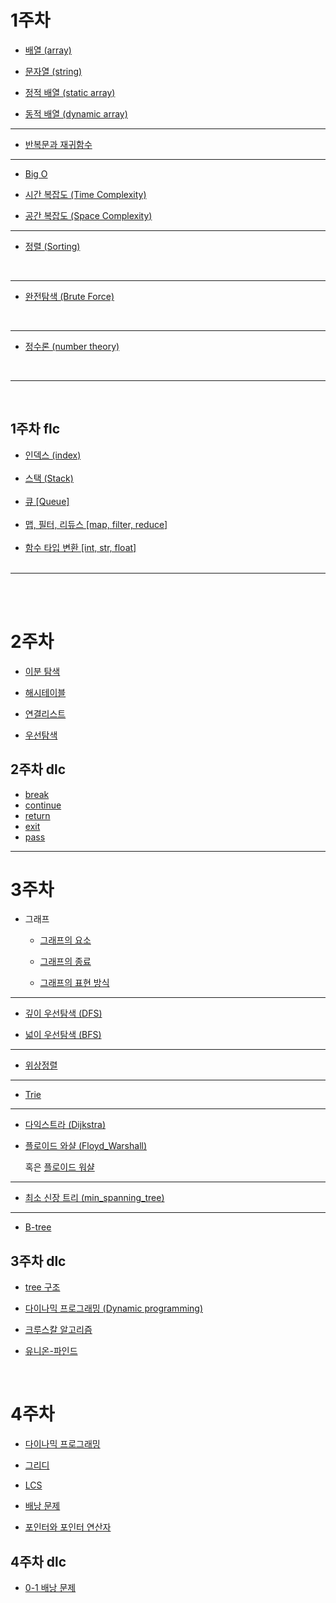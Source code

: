 # 1주차
- [배열 (array)](reviews/week1_word/word1.md#배열-array)<br>

- [문자열 (string)](reviews/week1_word/word1.md#문자열-string)<br>
- [정적 배열 (static array)](reviews/week1_word/word_array.md#정적-배열)<br>
- [동적 배열 (dynamic array)](reviews/week1_word/word_array.md#동적-배열)<br>

___

- [반복문과 재귀함수](reviews/week1_word/word2.md)<br>

___
- [Big O](reviews/week1_word/word3.md#big-o-표기법)<br>

- [시간 복잡도 (Time Complexity)](reviews/week1_word/word3.md#시간-복잡도-time-complexity)<br>
- [공간 복잡도 (Space Complexity)](reviews/week1_word/word3.md#공간-복잡도-space-complexity)<br>

___

- [정렬 (Sorting)](reviews/week1_word/word4.md)
<br>

___

- [완전탐색 (Brute Force)](reviews/week1_word/word5.md)
<br>

___

- [정수론 (number theory)](reviews/week1_word/word6.md)
<br>

___

<br>

## 1주차 flc

- [인덱스 (index)](reviews/week1_word/word_index.md#인덱스-index)<br><br>
- [스택 (Stack)](reviews/week1_word/word_stack.md#스택-stack)<br><br>
- [큐 [Queue]](reviews/week1_word/word_stack.md#큐-queue)<br><br>
- [맵, 필터, 리듀스 [map, filter, reduce]](reviews/function_word/map-filter-reduce.md)<br><br>
- [함수 타입 변환 [int, str, float]](reviews/function_word/python_type.md)
<br><br>

___

<br>
<br>

# 2주차

- [이분 탐색](reviews/week_2word/binary_search.md)

- [해시테이블](reviews/week_2word/hashtable.md)

- [연결리스트](reviews/week_2word/linked_list.md)

- [우선탐색](reviews/week_2word/priority_queue.md)


## 2주차 dlc

- [break](reviews/function_word/break-continue-return-exit-pass.md#break)
- [continue](reviews/function_word/break-continue-return-exit-pass.md#continue)
- [return](reviews/function_word/break-continue-return-exit-pass.md#return)
- [exit](reviews/function_word/break-continue-return-exit-pass.md#exit)
- [pass](reviews/function_word/break-continue-return-exit-pass.md#pass)

___


# 3주차

- 그래프

    - [그래프의 요소](reviews/week3_word/graph_ele.md)

    - [그래프의 종료](reviews/week3_word/graph_type.md)

    - [그래프의 표현 방식](reviews/week3_word/graph_rend.md)

___


- [깊이 우선탐색 (DFS)](reviews/week3_word/BFS_DFS.md#dfs)

- [넓이 우선탐색 (BFS)](reviews/week3_word/BFS_DFS.md#bfs)

___

- [위상정렬](reviews/week3_word/topology_sort.md)

___

- [Trie](reviews/week3_word/Trie.md)

___

- [다익스트라 (Dijkstra)](reviews/week3_word/Dijkstra,Floyd.md#다익스트라-알고리즘)

- [플로이드 와샬 (Floyd_Warshall)](reviews/week3_word/Dijkstra,Floyd.md#플로이드-와샬)

    혹은 [플로이드 워샬](reviews/week3_word/Dijkstra,Floyd.md#플로이드-와샬)
    
___

- [최소 신장 트리 (min_spanning_tree)](reviews/week3_word/min_spanning.md)

___

- [B-tree](reviews/week3_word/B-tree.md)


## 3주차 dlc

- [tree 구조](reviews/week3_word/tree.md)

- [다이나믹 프로그래밍 (Dynamic programming)](reviews/week3_word/dynamic_programming.md)

- [크루스칼 알고리즘](reviews/function_word/kruskal.md)

- [유니온-파인드](reviews/function_word/kruskal.md#-유니온-파인드)

<br>

# 4주차

- [다이나믹 프로그래밍](reviews/week4_word/DP.md)

- [그리디](reviews/week4_word/greedy.md)

- [LCS](reviews/week4_word/LCS.md)

- [배낭 문제](reviews/week4_word/knapsack.md)

- [포인터와 포인터 연산자](../../reviews/week4_word/Pointer.md)

## 4주차 dlc

- [0-1 배낭 문제](reviews/week4_word/0-1.md)